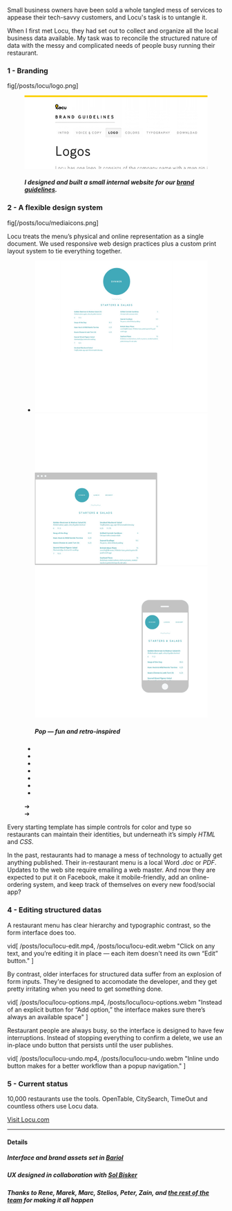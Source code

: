 <script>
	initiateProject = function() {
		var slider = new Swipe(document.getElementById('slider1'), {
			speed: 400,
			// auto: 3000,
	    	callback: function(event, index, elem) {
	    		$(".pagination .current").removeClass("current");
				$(".pagination :nth-child("+(index+1)+")").addClass("current");
	    		$("#slider1 .current").removeClass("current");
	    		$(elem).addClass("current");
			}
	    });
		$("#slider1").click(function(){
			slider.next();
		});
		$(".pagination > li").mouseup(function(){
			ind = $(this).index();
			slider.slide(ind, 300);
		});
		$(".prev").click(function(){
			slider.prev();
		});
		$(".next").click(function(){
			slider.next();
		});
	}
</script>

<!-- <figure>
	<div class="browser">
		<img src="/posts/locu/locu-ui.png"/>
	</div>
</figure>
 -->
Small business owners have been sold a whole tangled mess of services to appease their tech-savvy customers, and Locu's task is to untangle it.

When I first met Locu, they had set out to collect and organize all the local business data available. My task was to reconcile the structured nature of data with the messy and complicated needs of people busy running their restaurant.

### 1 - Branding

fig[/posts/locu/logo.png]

<figure class="bleed">
	<img src="/posts/locu/brandguide.png"/>
	<h5>I designed and built a small internal website for our <a target="_blank" href="//locu.com/brand/">brand guidelines</a>.</h5>
</figure>


<!-- The identity system conveys a fresh, bright confidence.

<figure class="inset bleed">
	<img src="/posts/locu/sticker.png"/>
	<h5>Die-cut stickers by [stickermule](//stickermule.com)</h5>
</figure> -->


### 2 - A flexible design system

fig[/posts/locu/mediaicons.png]


Locu treats the menu’s physical and online representation as a single document. We used responsive web design practices plus a custom print layout system to tie everything together.
<figure>
	<div id="slider1" class="slider">
		<ul>
			<li class="current">
				<div class="wrapper">
					<img class="c" src="/posts/locu/theme/circle_c.png"/>
					<img class="b" src="/posts/locu/theme/circle_b.png"/>
					<img class="a" src="/posts/locu/theme/circle_a.png"/>
				</div>
				<h5>Pop — fun and retro-inspired</h5>
			</li><li style="display: none">
				<div class="wrapper">
					<img class="c" src="/posts/locu/theme/metric_c.png"/>
					<img class="b" src="/posts/locu/theme/metric_b.png"/>
					<img class="a" src="/posts/locu/theme/metric_a.png"/>
				</div>
				<h5>Metric — clean and precise</h5>
			</li><li style="display: none">
				<div class="wrapper">
					<img class="c" src="/posts/locu/theme/slab_c.png"/>
					<img class="b" src="/posts/locu/theme/slab_b.png"/>
					<img class="a" src="/posts/locu/theme/slab_a.png"/>
				</div>
				<h5>Slab — sturdy and honest</h5>
			</li><li style="display: none">
				<div class="wrapper">
					<img class="c" src="/posts/locu/theme/original_c.png"/>
					<img class="b" src="/posts/locu/theme/original_b.png"/>
					<img class="a" src="/posts/locu/theme/original_a.png"/>
				</div>
				<h5>Original — simple and sophisticated</h5>
			</li><li style="display: none">
				<div class="wrapper">
					<img class="c" src="/posts/locu/theme/grid_c.png"/>
					<img class="b" src="/posts/locu/theme/grid_b.png"/>
					<img class="a" src="/posts/locu/theme/grid_a.png"/>
				</div>
				<h5>Grid — bold and vibrant</h5>
			</li><li style="display: none">
				<div class="wrapper">
					<img class="c" src="/posts/locu/theme/metropolitan_c.png"/>
					<img class="b" src="/posts/locu/theme/metropolitan_b.png"/>
					<img class="a" src="/posts/locu/theme/metropolitan_a.png"/>
				</div>
				<h5>Metroplitan — dramatic and playful</h5>
			</li><li style="display: none">
				<div class="wrapper">
					<img class="c" src="/posts/locu/theme/squares_c.png"/>
					<img class="b" src="/posts/locu/theme/squares_b.png"/>
					<img class="a" src="/posts/locu/theme/squares_a.png"/>
				</div>
				<h5>Squares — boistrous and busy</h5>
			</li>
		</ul>
	</div>
	<ul class="pagination">
		<li class="current"></li>
		<li></li>
		<li></li>
		<li></li>
		<li></li>
		<li></li>
		<li></li>
	</ul>
	<div class="prev">➔</div> 
	<div class="next">➔</div>
</figure>

Every starting template has simple controls for color and type so restaurants can maintain their identities, but underneath it’s simply *HTML* and *CSS*.

In the past, restaurants had to manage a mess of technology to actually get anything published. Their in-restaurant menu is a local Word *.doc* or *PDF*. Updates to the web site require emailing a web master. And now they are expected to put it on Facebook, make it mobile-friendly, add an online-ordering system, and keep track of themselves on every new food/social app?

### 4 - Editing structured datas

A restaurant menu has clear hierarchy and typographic contrast, so the form interface does too. 

vid[
	/posts/locu/locu-edit.mp4,
	/posts/locu/locu-edit.webm
	"Click on any text, and you’re editing it in place — each item doesn't need its own “Edit” button."
]

By contrast, older interfaces for structured data suffer from an explosion of form inputs. They're designed to accomodate the developer, and they get pretty irritating when you need to get something done. 

vid[
	/posts/locu/locu-options.mp4,
	/posts/locu/locu-options.webm
	"Instead of an explicit button for “Add option,” the interface makes sure there’s always an available space"
]


Restaurant people are always busy, so the interface is designed to have few interruptions. Instead of stopping everything to confirm a delete, we use an in-place undo button that persists until the user publishes. 

vid[
	/posts/locu/locu-undo.mp4,
	/posts/locu/locu-undo.webm
	"Inline undo button makes for a better workflow than a popup navigation."
]

### 5 - Current status

10,000 restaurants use the tools. OpenTable, CitySearch, TimeOut and countless others use Locu data.

<a href="//locu.com" target="_blank">Visit Locu.com</a>


-----

#### Details

##### Interface and brand assets set in [Bariol](http://www.bariol.com/)
##### UX designed in collaboration with [Sol Bisker](http://biskerrific.com/) 
##### Thanks to Rene, Marek, Marc, Stelios, Peter, Zain, and [the rest of the team](https://locu.com/about/team/) for making it all happen

